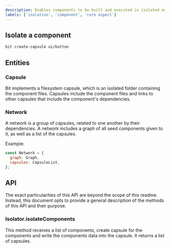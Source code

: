 ```yaml
---
description: Enables components to be built and executed in isolated environments
labels: ['isolation', 'component', 'core aspect']
---
```


## Isolate a component

```bash
bit create-capsule ui/button
```

## Entities

### Capsule

Bit implements a filesystem capsule, which is an isolated folder containing the component files.
Capsules include the component files and links to other capsules that include the component's dependencies.

### Network

A network is a group of capsules, related to one another by their dependencies.
A network includes a graph of all seed components given to it, as well as a list of the capsules.

Example:

```javascript
const Network = {
  graph: Graph,
  capsules: CapsuleList,
};
```

## API

The exact particularities of this API are beyond the scope of this readme. Instead, this document opts to
provide a general description of the methods of this API and their purpose.

### Isolator.isolateComponents

This method receives a list of components, create capsule for the components and write the components data into the capsule.
It returns a list of capsules.
